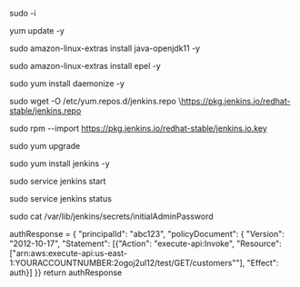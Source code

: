 sudo -i

yum update -y

sudo amazon-linux-extras install java-openjdk11 -y

sudo amazon-linux-extras install epel -y

sudo yum install daemonize -y

sudo wget -O /etc/yum.repos.d/jenkins.repo \https://pkg.jenkins.io/redhat-stable/jenkins.repo

sudo rpm --import https://pkg.jenkins.io/redhat-stable/jenkins.io.key

sudo yum upgrade

sudo yum install jenkins -y

sudo service jenkins start

sudo service jenkins status

sudo cat /var/lib/jenkins/secrets/initialAdminPassword

authResponse = { "principalId": "abc123", "policyDocument": { "Version": "2012-10-17", "Statement": [{"Action": "execute-api:Invoke", "Resource": ["arn:aws:execute-api:us-east-1:YOURACCOUNTNUMBER:2ogoj2ul12/test/GET/customers""], "Effect": auth}] }}
    return authResponse
